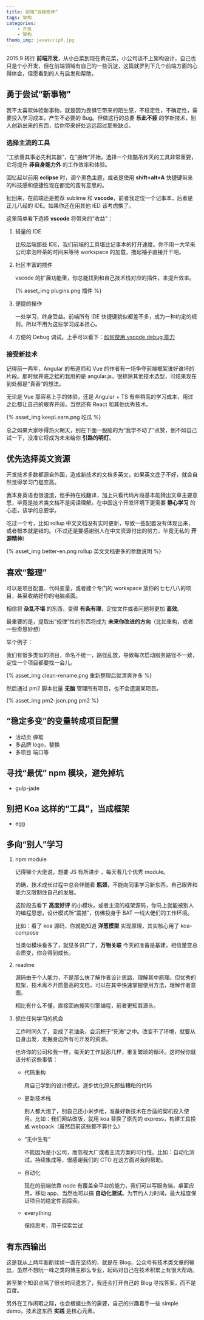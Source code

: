 ```yaml
---
title: 前端“自我修养”
tags: 架构
categories:
    - 开发
    - 架构
thumb_img: javascript.jpg
---
```


2015.9 转行 **前端开发**，从小白菜到现在黄花菜，小公司谈不上架构设计，自己也只是个小开发，但在前端领域有自己的一些沉淀，这篇就罗列下几个前端方面的心得体会，但愿看到的人有启发和帮助。

## 勇于尝试“新事物”

我不太喜欢体验新事物，就是因为畏惧它带来的陌生感，不稳定性，不确定性，需要投入学习成本，产生不必要的 Bug。但做这行的总要 **乐此不疲** 的学新技术，别人创新出来的东西，给你带来好处远远超过那些缺点。

### 选择主流的工具

“工欲善其事必先利其器”，在“搬砖”开始，选择一个炫酷吊炸天的工具非常重要，它将提升 **非自身能力外** 的工作效率和体验。

回忆起以前用 **eclipse** 时，调个黑色主题，或者是使用 **shift+alt+A** 快捷键带来的科技感和便捷性现在都觉的蛮有意思的。

扯回来，在前端还是推荐 sublime 和 **vscode**，前者我定位一个记事本，后者是正儿八经的 IDE。如果你还在用其他 IED 该考虑换了。

这里简单看下选择 **vscode** 将带来的“收益”：

1. 轻量的 IDE

    比较后端那些 IDE，我们前端的工具堪比记事本的打开速度。你不用一大早来公司拿泡杯茶的时间来等待 workspace 的加载，撸起袖子直接开干吧。

2. 社区丰富的插件

    vscode 的扩展功能里，你总能找到和自己技术栈对应的插件，来提升效率。

    {% asset_img plugins.png 插件 %}

3. 便捷的操作

    一处学习，终身受益。前端所有 IDE 快捷键貌似都差不多，成为一种约定的规则，所以不用为这些学习成本担心。

4. 方便的 Debug 调试。上手可以看下：[如何使用 vscode debug 能力](https://eminoda.github.io/2018/01/26/vscode-debugger/)

### 接受新技术

记得前一两年，Angular 的布道师和 Vue 的作者有一场争夺前端框架谁好谁坏的片段。那时候井底之蛙的我用的是 angular.js，很排除其他技术选型，可结果现在到处都是“真香”的想法。

无论是 Vue 那容易上手的体验，还是 Angular + TS 有些稍高的学习成本，用过之后都让自己的眼界开阔，当然还有 React 和其他优秀技术。

{% asset_img keepLearn.png 吃瓜 %}

总之如果大家吵得热火朝天，别在下面一股脑的为“我学不动了”点赞，倒不如自己试一下，没准它将成为未来给你 **引路的明灯**。

## 优先选择英文资源

开发技术多数都源自外国，造成新技术的文档多英文，如果英文底子不好，就会自然觉得学习门槛变高。

我本身英语也很渣渣，但手持在线翻译，加上只看代码片段基本能猜出文章主要意思，毕竟是技术类文档不是阅读理解。在中国这个开发环境下更需要 **静心学习** 的心态，该学的总要学。

吃过一个亏，比如 rollup 中文文档没有实时更新，导致一些配置没有体现出来，或者根本就是错的。（不过还是要感谢别人在中文资源付出的努力，毕竟无私的 **开源精神**）

{% asset_img better-en.png rollup 英文文档更多的参数说明 %}

## 喜欢“整理”

可以是项目配置、代码变量，或者建个专门的 workspace 放你的七七八八的项目，甚至收纳好你的电脑桌面。

相信将 **杂乱不堪** 的东西，变得 **有条有理**，定位文件或者问题将更加 **高效**。

最重要的是，提取出“规律”性的东西将成为 **未来你改进的方向**（比如重构，或者一些奇思妙想）

举个例子：

我们有很多类似的项目，命名不统一，路径乱放，导致每次启动服务路径不一致，定位一个项目都要找一会儿。

{% asset_img clean-rename.png 重新整理后就清爽许多 %}

然后通过 pm2 脚本批量 **无脑** 管理所有项目，也不会遗漏某项目。

{% asset_img pm2-json.png pm2 %}

## “稳定多变”的变量转成项目配置

-   活动页 弹框
-   多品牌 logo，替换
-   多项目 端口等

## 寻找“最优” npm 模块，避免掉坑

-   gulp-jade

## 别把 Koa 这样的“工具”，当成框架

-   egg

## 多向“别人”学习

1. npm module

    记得哪个大佬说，想要 JS 有所进步 ，每天看几个优秀 module。

    的确，技术成长过程中总会伴随着 **瓶颈**，不能向同事学习新东西，自己眼界和能力又限制住自己的发展。

    这阶段去看下 **高度好评** 的小模块，或者主流的框架源码，你马上就能被别人的编程思想，设计模式所“震撼”，仿佛投身于 BAT 一线大佬们的工作环境。

    比如：看了 koa 源码，你就能知道 **洋葱模型** 实现原理，其实核心用了 koa-compose

    当类似模块看多了，就见多识广了，**万物关联** 今天的准备是基建，相信量变总会质变，你会得到成长。

2. readme

    源码由于个人能力，不是那么快了解作者设计思路，理解其中原理。但优秀的框架，技术离不开质量高的文档，可以在其中快速掌握使用方法，理解作者意图。

    相比有什么不懂，直接面向搜索引擎编程，前者更知其源头。

3. 抓住任何学习的机会

    工作时间久了，变成了老油条，会沉积于“死海”之中。改变不了环境，就要从自身出发，发掘身边所有可开发的资源。

    也许你的公司和我一样，每天的工作就那几样，重复繁琐的循环。这时候你就该分析这些事情：

    - 代码重构

        用自己学到的设计模式，逐步优化原先那些糟粕的代码

    - 更新技术栈

        别人都大炮了，别自己还小米步枪，准备好新技术在合适的契机投入使用。比如：我们网站改版，就用 koa 替换了原先的 express，构建工具换成 webpack（虽然目前这些都不算什么）

    - “无中生有”

        不能因为是小公司，而忽视大厂或者主流方案的可行性。比如：自动化测试，持续集成等，很感谢我们的 CTO 在这方面对我的帮助。

    - 自动化

        现在的前端依靠 node 有覆盖全平台的能力，我们可以写服务端，桌面应用，移动 app，当然也可以搞 **自动化测试**。为节约人力时间，最大程度保证项目的稳定性而探索。

    - everything

        保持思考，用于探索尝试

## 有东西输出

这是我从上两年断断续续一直在坚持的，就是在 Blog，公众号有技术类文章的输出，虽然不想阮一峰之类的博主那么专业，起码对自己在技术积累上有很大帮助。

甚至某个知识点隔了很长时间遗忘了，我还会打开自己的 Blog 寻找答案，而不是百度。

另外在工作闲暇之际，也会根据业务的需要，自己的兴趣着手一些 simple demo，技术这东西 **实践** 是核心元素。
